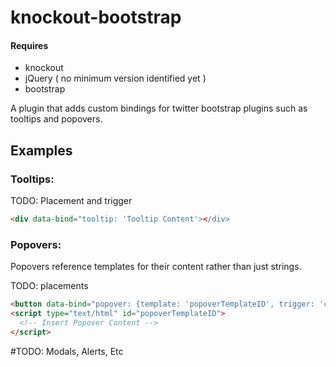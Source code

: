 knockout-bootstrap
==================

#### Requires
- knockout
- jQuery ( no minimum version identified yet )
- bootstrap 

A plugin that adds custom bindings for twitter bootstrap plugins such as tooltips and popovers.

## Examples

### Tooltips:

TODO: Placement and trigger

```html
<div data-bind="tooltip: 'Tooltip Content'></div>
```

### Popovers:
Popovers reference templates for their content rather
than just strings.

TODO: placements

```html
<button data-bind="popover: {template: 'popoverTemplateID', trigger: 'click'}"></button>
<script type="text/html" id="popoverTemplateID">
  <!-- Insert Popover Content -->
</script>
```

#TODO: Modals, Alerts, Etc
